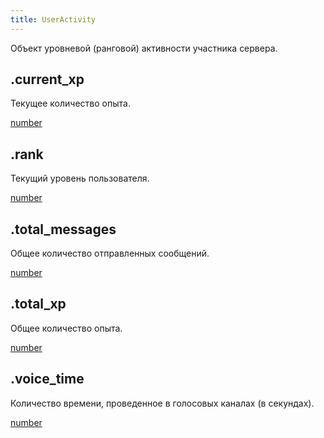 ```yaml
---
title: UserActivity
---
```


Объект уровневой (ранговой) активности участника сервера.

## .current_xp

Текущее количество опыта.

[number](https://developer.mozilla.org/ru/docs/Web/JavaScript/Reference/Global_Objects/Number)

## .rank

Текущий уровень пользователя.

[number](https://developer.mozilla.org/ru/docs/Web/JavaScript/Reference/Global_Objects/Number)

## .total_messages

Общее количество отправленных сообщений.

[number](https://developer.mozilla.org/ru/docs/Web/JavaScript/Reference/Global_Objects/Number)

## .total_xp

Общее количество опыта.

[number](https://developer.mozilla.org/ru/docs/Web/JavaScript/Reference/Global_Objects/Number)

## .voice_time

Количество времени, проведенное в голосовых каналах (в секундах).

[number](https://developer.mozilla.org/ru/docs/Web/JavaScript/Reference/Global_Objects/Number)
